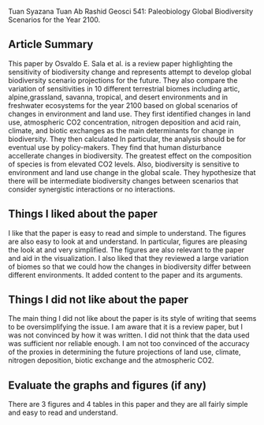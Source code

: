 Tuan Syazana Tuan Ab Rashid
Geosci 541: Paleobiology
Global Biodiversity Scenarios for the Year 2100.
 
## Article Summary

This paper by Osvaldo E. Sala et al. is a review paper highlighting the sensitivity of biodiversity change and represents attempt to develop global biodiversity scenario projections for the future. They also compare the variation of sensitivities in 10 different terrestrial biomes including artic, alpine,grassland, savanna, tropical, and desert environments and in freshwater ecosystems for the year 2100 based on global scenarios of changes in environment and land use. They first identified changes in land use, atmospheric CO2 concentration, nitrogen deposition and acid rain, climate, and biotic exchanges as the main determinants for change in biodiversity. They then calculated In particular, the analysis should be for eventual use by policy-makers. They find that human disturbance accellerate changes in biodiversity. The greatest effect on the composition of species is from elevated CO2 levels. Also, biodiversity is sensitive to environment and land use change in the global scale. They hypothesize that there will be intermediate biodiversity changes between scenarios that consider synergistic interactions or no interactions.

## Things I liked about the paper
      
I like that the paper is easy to read and simple to understand. The figures are also easy to look at and understand. In particular, figures are pleasing the look at and very simplified. The figures are also relevant to the paper and aid in the visualization. I also liked that they reviewed a large variation of biomes so that we could how the changes in biodiversity differ between different environments. It added content to the paper and its arguments. 

## Things I did not like about the paper

The main thing I did not like about the paper is its style of writing that seems to be oversimplifying the issue. I am aware that it is a review paper, but I was not convinced by how it was written. I did not think that the data used was sufficient nor reliable enough. I am not too convinced of the accuracy of the proxies in determining the future projections of land use, climate, nitrogen deposition, biotic exchange and the atmospheric CO2.

## Evaluate the graphs and figures (if any)

There are 3 figures and 4 tables in this paper and they are all fairly simple and easy to read and understand. 